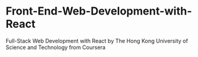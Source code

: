 # Front-End-Web-Development-with-React
Full-Stack Web Development with React by The Hong Kong University of Science and Technology from Coursera
